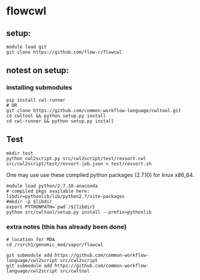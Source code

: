 # flowcwl

## setup:

```
module load git
git clone https://github.com/flow-r/flowcwl
```

## notest on setup:


### installing submodules 


```
pip install cwl-runner
# OR
git clone https://github.com/common-workflow-language/cwltool.git
cd cwltool && python setup.py install
cd cwl-runner && python setup.py install
```



## Test

```
mkdir test
python cwl2script.py src/cwl2script/test/revsort.cwl src/cwl2script/test/revsort-job.json > test/revsort.sh
```

One may use use these compiled python packages (2.7.10) for linux x86_64.

```
module load python/2.7.10-anaconda
# compiled pkgs available here:
libdir=pythonlib/lib/python2.7/site-packages
#mkdir -p $libdir
export PYTHONPATH=`pwd`/${libdir}
python src/cwltool/setup.py install --prefix=pythonlib
```

### extra notes (this has already been done)

```
# location for MDA
cd /rsrch1/genomic_med/vapor/flowcwl

git submodule add https://github.com/common-workflow-language/cwl2script src/cwl2script
git submodule add https://github.com/common-workflow-language/cwl2script src/cwltool
````
